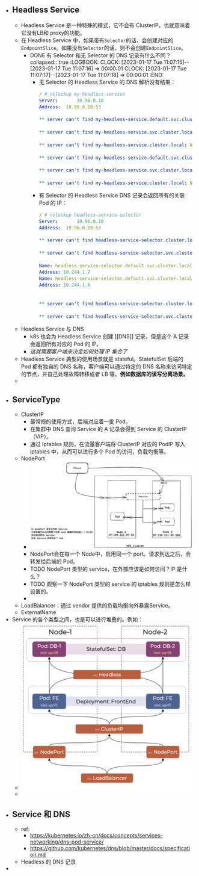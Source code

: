 - ## Headless Service
	- Headless Service 是一种特殊的模式，它不会有 ClusterIP，也就意味着它没有LB和 proxy的功能。
	- 在 Headless Service 中，如果带有`Selector`的话，会创建对应的`EndpointSlice`。如果没有`Selector`的话，则不会创建`EndpointSlice`。
		- DONE 有 Selector 和无 Selector 的 DNS 记录有什么不同？
		  collapsed:: true
		  :LOGBOOK:
		  CLOCK: [2023-01-17 Tue 11:07:15]--[2023-01-17 Tue 11:07:16] =>  00:00:01
		  CLOCK: [2023-01-17 Tue 11:07:17]--[2023-01-17 Tue 11:07:18] =>  00:00:01
		  :END:
			- 无 Selector 的 Headless Service 的 DNS 解析没有结果：
			  ```yaml
			  / # nslookup my-headless-service
			  Server:		10.96.0.10
			  Address:	10.96.0.10:53
			  
			  ** server can't find my-headless-service.default.svc.cluster.local: NXDOMAIN
			  
			  ** server can't find my-headless-service.svc.cluster.local: NXDOMAIN
			  
			  ** server can't find my-headless-service.cluster.local: NXDOMAIN
			  
			  ** server can't find my-headless-service.default.svc.cluster.local: NXDOMAIN
			  
			  ** server can't find my-headless-service.svc.cluster.local: NXDOMAIN
			  
			  ** server can't find my-headless-service.cluster.local: NXDOMAIN
			  ```
			- 有 Selector 的 Headless Service DNS 记录会返回所有的关联 Pod 的 IP：
			  ```yaml
			  / # nslookup headless-service-selector
			  Server:		10.96.0.10
			  Address:	10.96.0.10:53
			  
			  ** server can't find headless-service-selector.cluster.local: NXDOMAIN
			  
			  ** server can't find headless-service-selector.svc.cluster.local: NXDOMAIN
			  
			  Name:	headless-service-selector.default.svc.cluster.local
			  Address: 10.244.1.7
			  Name:	headless-service-selector.default.svc.cluster.local
			  Address: 10.244.1.6
			  
			  
			  ** server can't find headless-service-selector.cluster.local: NXDOMAIN
			  
			  ** server can't find headless-service-selector.svc.cluster.local: NXDOMAIN
			  
			  ```
	- Headless Service 与 DNS
		- k8s 也会为 Headless Service 创建 [[DNS]] 记录，但是这个 A 记录会返回所有对应的 Pod 的 IP。
		- *这就需要客户端来决定如何处理 IP 集合了*
	- Headless Service 典型的使用场景就是 stateful。StatefulSet 后端的 Pod 都有独自的 DNS 名称，客户端可以通过特定的 DNS 名称来访问特定的节点，并自己处理故障转移或者 LB 等。**例如数据库的读写分离场景。**
	-
- ## ServiceType
	- ClusterIP
		- 最常规的使用方式，后端对应着一批 Pod。
		- 在集群中 DNS 查询 Service 的 A 记录会得到 Service 的 ClusterIP（VIP）。
		- 通过 Iptables 规则，在流量客户端将 ClusterIP 对应的 PodIP 写入 iptables 中，从而可以进行多个 Pod 的访问，负载均衡等。
	- NodePort
		- ![](https://raw.githubusercontent.com/stillfox-lee/image/main/picgo/image-20220417200056689.png)
		- NodePort会在每一个 Node中，启用同一个 port。请求到达之后，会转发给后端的 Pod。
		- TODO NodePort 类型的 service，在外部应该是如何访问？IP 是什么？
		- TODO 观察一下 NodePort 类型的 service 的 iptables 规则是怎么样设置的。
		-
	- LoadBalancer：通过 vendor 提供的负载均衡向外暴露Service。
	- ExternalName
- Service 的各个类型之间，也是可以进行堆叠的。例如：
	- ![](https://raw.githubusercontent.com/stillfox-lee/image/main/picgo/20230202152654.png)
	-
- ## Service 和 DNS
	- ref:
		- https://kubernetes.io/zh-cn/docs/concepts/services-networking/dns-pod-service/
		- https://github.com/kubernetes/dns/blob/master/docs/specification.md
	- Headless 的 DNS 记录
-